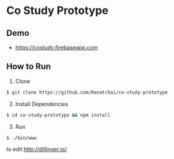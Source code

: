 # Co Study Prototype

## Demo
- https://costudy.firebaseapp.com 

## How to Run
1. Clone
```sh
$ git clone https://github.com/Ranatchai/co-study-prototype
```
2. Install Dependencies
```sh
$ cd co-study-prototype && npm install
```
3. Run
```sh
$ ./bin/www
```

to edit http://dillinger.io/
